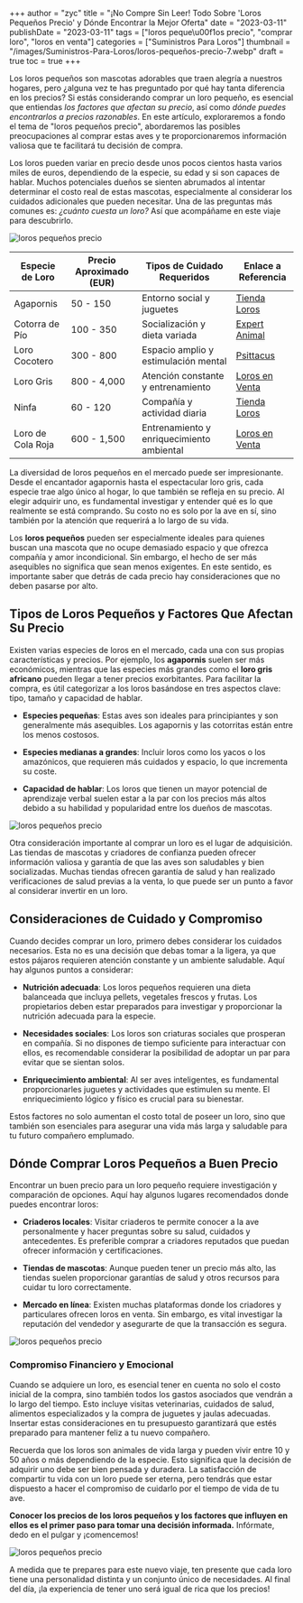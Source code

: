 +++
author = "zyc"
title = "¡No Compre Sin Leer! Todo Sobre 'Loros Pequeños Precio' y Dónde Encontrar la Mejor Oferta"
date = "2023-03-11"
publishDate = "2023-03-11"
tags = ["loros peque\u00f1os precio", "comprar loro", "loros en venta"]
categories = ["Suministros Para Loros"]
thumbnail = "/images/Suministros-Para-Loros/loros-pequeños-precio-7.webp"
draft = true
toc = true
+++


Los loros pequeños son mascotas adorables que traen alegría a nuestros hogares, pero ¿alguna vez te has preguntado por qué hay tanta diferencia en los precios? Si estás considerando comprar un loro pequeño, es esencial que entiendas *los factores que afectan su precio*, así como *dónde puedes encontrarlos a precios razonables*. En este artículo, exploraremos a fondo el tema de "loros pequeños precio", abordaremos las posibles preocupaciones al comprar estas aves y te proporcionaremos información valiosa que te facilitará tu decisión de compra. 

Los loros pueden variar en precio desde unos pocos cientos hasta varios miles de euros, dependiendo de la especie, su edad y si son capaces de hablar. Muchos potenciales dueños se sienten abrumados al intentar determinar el costo real de estas mascotas, especialmente al considerar los cuidados adicionales que pueden necesitar. Una de las preguntas más comunes es: *¿cuánto cuesta un loro?* Así que acompáñame en este viaje para descubrirlo.

![loros pequeños precio](/images/Suministros-Para-Loros/loros-pequeños-precio-4.webp)

| Especie de Loro        | Precio Aproximado (EUR) | Tipos de Cuidado Requeridos                  | Enlace a Referencia         |
|-----------------------|-------------------------|---------------------------------------------|------------------------------|
| Agapornis             | 50 - 150                | Entorno social y juguetes                   | [Tienda Loros](https://www.tiendaloros.com/informacion-sobre-loros/tipos-de-loros-pequenos/) |
| Cotorra de Pío       | 100 - 350               | Socialización y dieta variada               | [Expert Animal](https://www.expertoanimal.com/tipos-de-loros-caracteristicas-nombres-y-fotos-24967.html) |
| Loro Cocotero        | 300 - 800               | Espacio amplio y estimulación mental        | [Psittacus](https://www.psittacus.com/yaco/) |
| Loro Gris            | 800 - 4,000             | Atención constante y entrenamiento           | [Loros en Venta](https://www.tiendaloros.com/informacion-sobre-loros/precio-cuanto-cuesta-un-loro/) |
| Ninfa                | 60 - 120                | Compañía y actividad diaria                  | [Tienda Loros](https://tiendadeloros.net/) |
| Loro de Cola Roja    | 600 - 1,500             | Entrenamiento y enriquecimiento ambiental   | [Loros en Venta](https://www.tiendaloros.com/informacion-sobre-loros/tipos-de-loros-que-hablan/) |

La diversidad de loros pequeños en el mercado puede ser impresionante. Desde el encantador agapornis hasta el espectacular loro gris, cada especie trae algo único al hogar, lo que también se refleja en su precio. Al elegir adquirir uno, es fundamental investigar y entender qué es lo que realmente se está comprando. Su costo no es solo por la ave en sí, sino también por la atención que requerirá a lo largo de su vida.

Los **loros pequeños** pueden ser especialmente ideales para quienes buscan una mascota que no ocupe demasiado espacio y que ofrezca compañía y amor incondicional. Sin embargo, el hecho de ser más asequibles no significa que sean menos exigentes. En este sentido, es importante saber que detrás de cada precio hay consideraciones que no deben pasarse por alto.

## Tipos de Loros Pequeños y Factores Que Afectan Su Precio

Existen varias especies de loros en el mercado, cada una con sus propias características y precios. Por ejemplo, los **agapornis** suelen ser más económicos, mientras que las especies más grandes como el **loro gris africano** pueden llegar a tener precios exorbitantes. Para facilitar la compra, es útil categorizar a los loros basándose en tres aspectos clave: tipo, tamaño y capacidad de hablar.

- **Especies pequeñas**: Estas aves son ideales para principiantes y son generalmente más asequibles. Los agapornis y las cotorritas están entre los menos costosos.
  
- **Especies medianas a grandes**: Incluir loros como los yacos o los amazónicos, que requieren más cuidados y espacio, lo que incrementa su coste.

- **Capacidad de hablar**: Los loros que tienen un mayor potencial de aprendizaje verbal suelen estar a la par con los precios más altos debido a su habilidad y popularidad entre los dueños de mascotas.

![loros pequeños precio](/images/Suministros-Para-Loros/loros-pequeños-precio-4.webp)

Otra consideración importante al comprar un loro es el lugar de adquisición. Las tiendas de mascotas y criadores de confianza pueden ofrecer información valiosa y garantía de que las aves son saludables y bien socializadas. Muchas tiendas ofrecen garantía de salud y han realizado verificaciones de salud previas a la venta, lo que puede ser un punto a favor al considerar invertir en un loro.

## Consideraciones de Cuidado y Compromiso

Cuando decides comprar un loro, primero debes considerar los cuidados necesarios. Esta no es una decisión que debas tomar a la ligera, ya que estos pájaros requieren atención constante y un ambiente saludable. Aquí hay algunos puntos a considerar:

- **Nutrición adecuada**: Los loros pequeños requieren una dieta balanceada que incluya pellets, vegetales frescos y frutas. Los propietarios deben estar preparados para investigar y proporcionar la nutrición adecuada para la especie.

- **Necesidades sociales**: Los loros son criaturas sociales que prosperan en compañía. Si no dispones de tiempo suficiente para interactuar con ellos, es recomendable considerar la posibilidad de adoptar un par para evitar que se sientan solos.

- **Enriquecimiento ambiental**: Al ser aves inteligentes, es fundamental proporcionarles juguetes y actividades que estimulen su mente. El enriquecimiento lógico y físico es crucial para su bienestar.

Estos factores no solo aumentan el costo total de poseer un loro, sino que también son esenciales para asegurar una vida más larga y saludable para tu futuro compañero emplumado.

## Dónde Comprar Loros Pequeños a Buen Precio

Encontrar un buen precio para un loro pequeño requiere investigación y comparación de opciones. Aquí hay algunos lugares recomendados donde puedes encontrar loros:

- **Criaderos locales**: Visitar criaderos te permite conocer a la ave personalmente y hacer preguntas sobre su salud, cuidados y antecedentes. Es preferible comprar a criadores reputados que puedan ofrecer información y certificaciones.

- **Tiendas de mascotas**: Aunque pueden tener un precio más alto, las tiendas suelen proporcionar garantías de salud y otros recursos para cuidar tu loro correctamente. 

- **Mercado en línea**: Existen muchas plataformas donde los criadores y particulares ofrecen loros en venta. Sin embargo, es vital investigar la reputación del vendedor y asegurarte de que la transacción es segura.

![loros pequeños precio](/images/Suministros-Para-Loros/loros-pequeños-precio-4.webp)

### Compromiso Financiero y Emocional

Cuando se adquiere un loro, es esencial tener en cuenta no solo el costo inicial de la compra, sino también todos los gastos asociados que vendrán a lo largo del tiempo. Esto incluye visitas veterinarias, cuidados de salud, alimentos especializados y la compra de juguetes y jaulas adecuadas. Insertar estas consideraciones en tu presupuesto garantizará que estés preparado para mantener feliz a tu nuevo compañero.

Recuerda que los loros son animales de vida larga y pueden vivir entre 10 y 50 años o más dependiendo de la especie. Esto significa que la decisión de adquirir uno debe ser bien pensada y duradera. La satisfacción de compartir tu vida con un loro puede ser eterna, pero tendrás que estar dispuesto a hacer el compromiso de cuidarlo por el tiempo de vida de tu ave.

**Conocer los precios de los loros pequeños y los factores que influyen en ellos es el primer paso para tomar una decisión informada.** Infórmate, dedo en el pulgar y ¡comencemos!

![loros pequeños precio](/images/Suministros-Para-Loros/loros-pequeños-precio-4.webp)

A medida que te prepares para este nuevo viaje, ten presente que cada loro tiene una personalidad distinta y un conjunto único de necesidades. Al final del día, ¡la experiencia de tener uno será igual de rica que los precios!
